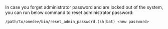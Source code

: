 In case you forget administrator password and are locked out of the system, you can run below command to reset administrator password:
```
/path/to/onedev/bin/reset_admin_password.(sh|bat) <new password> 
```

